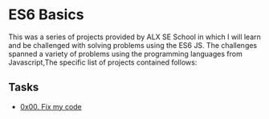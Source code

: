 # ES6 Basics 

This was a series of projects provided by ALX SE School in which I will learn and be challenged with solving problems using the ES6 JS. The challenges spanned a variety of problems using the programming languages from Javascript,The specific list of projects
contained follows:

## Tasks
* [0x00. Fix my code](./0x00-ES6_basic)
